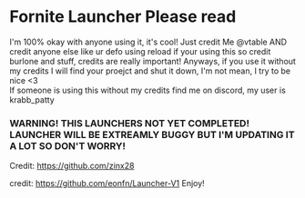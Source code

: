# Fornite Launcher Please read
I'm 100% okay with anyone using it, it's cool! Just credit Me @vtable AND credit anyone else like ur defo using reload if your using this so credit burlone and stuff, credits are really important!
Anyways, if you use it without my credits I will find your proejct and shut it down, I'm not mean, I try to be nice <3        
If someone is using this without my credits find me on discord, my user is krabb_patty
### WARNING! THIS LAUNCHERS NOT YET COMPLETED! LAUNCHER WILL BE EXTREAMLY BUGGY BUT I'M UPDATING IT A LOT SO DON'T WORRY!
Credit: https://github.com/zinx28


credit: https://github.com/eonfn/Launcher-V1
Enjoy!
